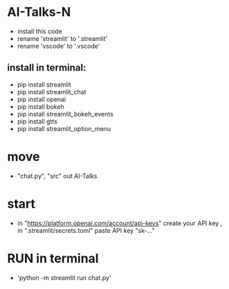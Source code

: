 # AI-Talks-N
* install this code
* rename 'streamlit' to '.streamlit' 
* rename 'vscode' to '.vscode'

## install in terminal:
* pip install streamlit
* pip install streamlit_chat
* pip install openai
* pip install bokeh
* pip install streamlit_bokeh_events
* pip install gtts
* pip install streamlit_option_menu

# move
* "chat.py", "src" out AI-Talks

# start
* in "https://platform.openai.com/account/api-keys" create your API key , in ".streamlit/secrets.toml" paste API key "sk-..."
# RUN in terminal
* 'python -m streamlit run chat.py'
